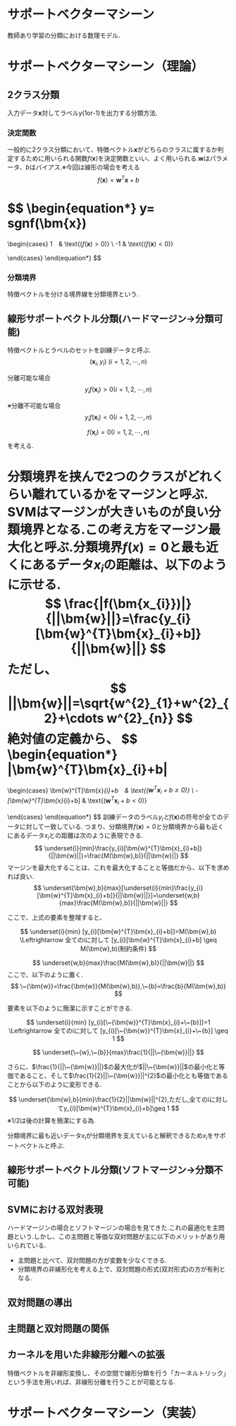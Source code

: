 # サポートベクターマシーン
教師あり学習の分類における数理モデル.
# サポートベクターマシーン（理論）
## 2クラス分類
入力データ$\bm{x}$対してラベルy(1or-1)を出力する分類方法.

### 決定関数
一般的に2クラス分類において、特徴ベクトル$\bm{x}$がどちらのクラスに属するか判定するために用いられる関数$f(\bm{x})$を決定関数といい、よく用いられる.$\bm{w}$はパラメータ、$b$はバイアス.※今回は線形の場合を考える
$$
f(\bm{x})=\bm{w}^{T}\bm{x}+b
$$

$$
\begin{equation*}
y=
sgnf(\bm{x})
=

\begin{cases}
1　& \text{($f(\bm{x})>0)$} \\
-1  & \text{($f(\bm{x})<0)$} 

\end{cases}
\end{equation*}
$$

### 分類境界
特徴ベクトルを分ける境界線を分類境界という.

## 線形サポートベクトル分類(ハードマージン→分類可能)
特徴ベクトルとラベルのセットを訓練データと呼ぶ.
$$
(\bm{x}_{i},y_{i}) \ (i=1,2,\cdots,n)
$$

分離可能な場合
$$
y_{i}f(\bm{x}_{i})>0(i=1,2,\cdots,n)
$$

※分離不可能な場合
$$
y_{i}f(\bm{x}_{i})<0(i=1,2,\cdots,n)
$$

$$
f(\bm{x}_{i})=0(i=1,2,\cdots,n)
$$
を考える.

分類境界を挟んで2つのクラスがどれくらい離れているかをマージンと呼ぶ.
SVMはマージンが大きいものが良い分類境界となる.この考え方をマージン最大化と呼ぶ.分類境界$f(x)=0$と最も近くにあるデータ$x_{i}$の距離は、以下のように示せる.
$$
\frac{|f(\bm{x_{i}})|}{||\bm{w}||}=\frac{y_{i}[\bm{w}^{T}\bm{x}_{i}+b]}{||\bm{w}||}
$$
ただし、
$$
||\bm{w}||=\sqrt{w^{2}_{1}+w^{2}_{2}+\cdots w^{2}_{n}}
$$
絶対値の定義から、
$$
\begin{equation*}
|\bm{w}^{T}\bm{x}_{i}+b|
=
\begin{cases}
\bm{w}^{T}\bm{x}_{i}+b　& \text{($\bm{w}^{T}\bm{x}_{i}+b\geq0)$} \\
-[\bm{w}^{T}\bm{x}_{i}+b]  & \text{($\bm{w}^{T}\bm{x}_{i}+b<0)$} 

\end{cases}
\end{equation*}
$$
訓練データのラベル$y_{i}とf(\bm{x})$の符号が全てのデータに対して一致している.
つまり、分類境界$f(\bm{x})=0$と分類境界から最も近くにあるデータ$x_{i}$との距離は次のように表現できる.
$$
\underset{i}{min}\frac{y_{i}[\bm{w}^{T}\bm{x}_{i}+b]}{||\bm{w}||}=\frac{M(\bm{w},b)}{||\bm{w}||}
$$
マージンを最大化することは、これを最大化することと等価だから、以下を求めれば良い.
$$
\underset{\bm{w},b}{max}[\underset{i}{min}\frac{y_{i}[\bm{w}^{T}\bm{x}_{i}+b]}{||\bm{w}||}]=\underset{w,b}{max}\frac{M(\bm{w},b)}{||\bm{w}||}
$$

ここで、上式の要素を整理すると、

$$
\underset{i}{min} [y_{i}[\bm{w}^{T}\bm{x}_{i}+b]]=M(\bm{w},b)
\Leftrightarrow
全てのiに対して
[y_{i}[\bm{w}^{T}\bm{x}_{i}+b] \geq M(\bm{w},b)(制約条件)
$$

$$
\underset{w,b}{max}\frac{M(\bm{w},b)}{||\bm{w}||}
$$
ここで、以下のように置く.
$$
\~{\bm{w}}=\frac{\bm{w}}{M(\bm{w},b)},\~{b}=\frac{b}{M(\bm{w},b)}
$$

要素を以下のように簡潔に示すことができる.

$$
\underset{i}{min} [y_{i}[\~{\bm{w}}^{T}\bm{x}_{i}+\~{b}]]=1
\Leftrightarrow
全てのiに対して
[y_{i}[\~{\bm{w}}^{T}\bm{x}_{i}+\~{b}] \geq 1
$$

$$
\underset{\~{w},\~{b}}{max}\frac{1}{||\~{\bm{w}}||}
$$


さらに、$\frac{1}{||\~{\bm{w}}||}$の最大化が$||\~{\bm{w}}||$の最小化と等価であること、そして$\frac{1}{2}||\~{\bm{w}}||^{2}$の最小化とも等価であることから以下のように変形できる.

$$
\underset{\bm{w},b}{min}\frac{1}{2}||\bm{w}||^{2},ただし,全てのiに対してy_{i}[\bm{w}^{T}\bm{x}_{i}+b]\geq 1
$$
※1/2は後の計算を簡潔にする為.

分類境界に最も近いデータ$x_{i}$が分類境界を支えていると解釈できるため$x_{i}$をサポートベクトルと呼ぶ.
## 線形サポートベクトル分類(ソフトマージン→分類不可能)

## SVMにおける双対表現
ハードマージンの場合とソフトマージンの場合を見てきた.これの最適化を主問題という.しかし、この主問題と等価な双対問題が主に以下のメリットがあり用いられている.

* 主問題と比べて、双対問題の方が変数を少なくできる.
* 分類境界の非線形化を考える上で、双対問題の形式(双対形式)の方が有利となる.

## 双対問題の導出

## 主問題と双対問題の関係

## カーネルを用いた非線形分離への拡張
特徴ベクトルを非線形変換し、その空間で線形分類を行う「カーネルトリック」という手法を用いれば、非線形分離を行うことが可能となる.
# サポートベクターマシーン（実装）